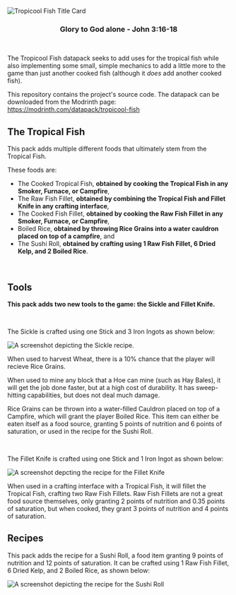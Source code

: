 ![Tropicool Fish Title Card](https://cdn.modrinth.com/data/cached_images/ad32d82fedb26265aa891d2044c563215361113a.png)

### <div align="center">Glory to God alone - John 3:16-18</div>

<br>

The Tropicool Fish datapack seeks to add uses for the tropical fish while also implementing some small, simple mechanics to add a little more to the game than just another cooked fish (although it *does* add another cooked fish).

This repository contains the project's source code. The datapack can be downloaded from the Modrinth page: 
https://modrinth.com/datapack/tropicool-fish

## The Tropical Fish

This pack adds multiple different foods that ultimately stem from the Tropical Fish. 

These foods are:
- The Cooked Tropical Fish, **obtained by cooking the Tropical Fish in any Smoker, Furnace, or Campfire**,
- The Raw Fish Fillet, **obtained by combining the Tropical Fish and Fillet Knife in any crafting interface**,
- The Cooked Fish Fillet, **obtained by cooking the Raw Fish Fillet in any Smoker, Furnace, or Campfire**,
- Boiled Rice, **obtained by throwing Rice Grains into a water cauldron placed on top of a campfire**, and
- The Sushi Roll, **obtained by crafting using 1 Raw Fish Fillet, 6 Dried Kelp, and 2 Boiled Rice**.
  
<br>

## Tools

**This pack adds two new tools to the game: the Sickle and Fillet Knife.**

<br>

The Sickle is crafted using one Stick and 3 Iron Ingots as shown below:

![A screenshot depicting the Sickle recipe.](https://cdn.modrinth.com/data/cached_images/32e1a7dc9efd7ac91aa9a33fcf13415defac0144.png)

When used to harvest Wheat, there is a 10% chance that the player will recieve Rice Grains. 

When used to mine any block that a Hoe can mine (such as Hay Bales), it will get the job done faster, but at a high cost of durability. It has sweep-hitting capabilities, but does not deal much damage.

Rice Grains can be thrown into a water-filled Cauldron placed on top of a Campfire, which will grant the player Boiled Rice. This item can either be eaten itself as a food source, granting 5 points of nutrition and 6 points of saturation, or used in the recipe for the Sushi Roll. 

<br>

The Fillet Knife is crafted using one Stick and 1 Iron Ingot as shown below:

![A screenshot depcting the recipe for the Fillet Knife](https://cdn.modrinth.com/data/cached_images/fd8372b4c6d306729f5da610ffa92294ef61c17a.png)

When used in a crafting interface with a Tropical Fish, it will fillet the Tropical Fish, crafting two Raw Fish Fillets. Raw Fish Fillets are not a great food source themselves, only granting 2 points of nutrition and 0.35 points of saturation, but when cooked, they grant 3 points of nutrition and 4 points of saturation.

## Recipes

This pack adds the recipe for a Sushi Roll, a food item granting 9 points of nutrition and 12 points of saturation. It can be crafted using 1 Raw Fish Fillet, 6 Dried Kelp, and 2 Boiled Rice, as shown below:

![A screenshot depicting the recipe for the Sushi Roll](https://cdn.modrinth.com/data/cached_images/0bc46307339be82c1be05537d01d088fa13abef1.png)
